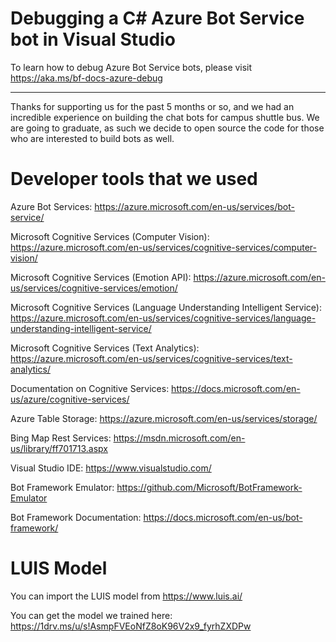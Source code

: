 # Debugging a C# Azure Bot Service bot in Visual Studio 

To learn how to debug Azure Bot Service bots, please visit https://aka.ms/bf-docs-azure-debug

****************************************************************************************************
Thanks for supporting us for the past 5 months or so, and we had an incredible experience on building the chat bots for campus shuttle bus. We are going to graduate, as such we decide to open source the code for those who are interested to build bots as well.

# Developer tools that we used

Azure Bot Services: https://azure.microsoft.com/en-us/services/bot-service/

Microsoft Cognitive Services (Computer Vision): https://azure.microsoft.com/en-us/services/cognitive-services/computer-vision/

Microsoft Cognitive Services (Emotion API): https://azure.microsoft.com/en-us/services/cognitive-services/emotion/

Microsoft Cognitive Services (Language Understanding Intelligent Service): https://azure.microsoft.com/en-us/services/cognitive-services/language-understanding-intelligent-service/

Microsoft Cognitive Services (Text Analytics): https://azure.microsoft.com/en-us/services/cognitive-services/text-analytics/

Documentation on Cognitive Services: https://docs.microsoft.com/en-us/azure/cognitive-services/

Azure Table Storage: https://azure.microsoft.com/en-us/services/storage/

Bing Map Rest Services: https://msdn.microsoft.com/en-us/library/ff701713.aspx

Visual Studio IDE: https://www.visualstudio.com/

Bot Framework Emulator: https://github.com/Microsoft/BotFramework-Emulator

Bot Framework Documentation: https://docs.microsoft.com/en-us/bot-framework/

# LUIS Model
You can import the LUIS model from https://www.luis.ai/

You can get the model we trained here: https://1drv.ms/u/s!AsmpFVEoNfZ8oK96V2x9_fyrhZXDPw
